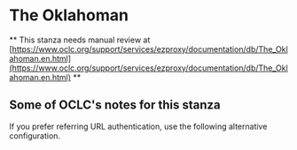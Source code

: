 # The Oklahoman
** This stanza needs manual review at [https://www.oclc.org/support/services/ezproxy/documentation/db/The_Oklahoman.en.html](https://www.oclc.org/support/services/ezproxy/documentation/db/The_Oklahoman.en.html) **

## Some of OCLC's notes for this stanza

If you prefer referring URL authentication, use the following alternative configuration.
